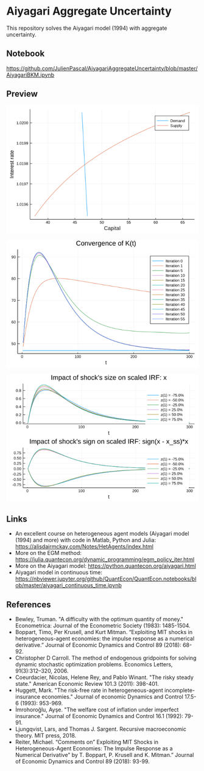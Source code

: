 # Aiyagari Aggregate Uncertainty

This repository solves the Aiyagari model (1994) with aggregate uncertainty.

## Notebook

https://github.com/JulienPascal/AiyagariAggregateUncertainty/blob/master/AiyagariBKM.ipynb


## Preview

![alt text](https://github.com/JulienPascal/AiyagariAggregateUncertainty/blob/master/AiyagariBKM_files/AiyagariBKM_18_0.svg.png)

![alt text](https://github.com/JulienPascal/AiyagariAggregateUncertainty/blob/master/AiyagariBKM_files/AiyagariBKM_30_0.svg.png)

![alt text](https://github.com/JulienPascal/AiyagariAggregateUncertainty/blob/master/AiyagariBKM_files/AiyagariBKM_44_0.svg.png)

## Links

* An excellent course on heterogeneous agent models (Aiyagari model (1994) and more) with code in Matlab, Python and Julia: https://alisdairmckay.com/Notes/HetAgents/index.html
* More on the EGM method: https://julia.quantecon.org/dynamic_programming/egm_policy_iter.html
* More on the Aiyagari model: https://python.quantecon.org/aiyagari.html
* Aiyagari model in continuous time: https://nbviewer.jupyter.org/github/QuantEcon/QuantEcon.notebooks/blob/master/aiyagari_continuous_time.ipynb

## References

* Bewley, Truman. "A difficulty with the optimum quantity of money." Econometrica: Journal of the Econometric Society (1983): 1485-1504.
* Boppart, Timo, Per Krusell, and Kurt Mitman. “Exploiting MIT shocks in heterogeneous-agent economies: the impulse response as a numerical derivative.” Journal of Economic Dynamics and Control 89 (2018): 68-92.
* Christopher D Carroll. The method of endogenous gridpoints for solving dynamic stochastic optimization problems. Economics Letters, 91(3):312–320, 2006.
* Coeurdacier, Nicolas, Helene Rey, and Pablo Winant. "The risky steady state." American Economic Review 101.3 (2011): 398-401.
* Huggett, Mark. "The risk-free rate in heterogeneous-agent incomplete-insurance economies." Journal of economic Dynamics and Control 17.5-6 (1993): 953-969.
* İmrohoroğlu, Ayşe. "The welfare cost of inflation under imperfect insurance." Journal of Economic Dynamics and Control 16.1 (1992): 79-91.
* Ljungqvist, Lars, and Thomas J. Sargent. Recursive macroeconomic theory. MIT press, 2018.
* Reiter, Michael. “Comments on” Exploiting MIT Shocks in Heterogeneous-Agent Economies: The Impulse Response as a Numerical Derivative” by T. Boppart, P. Krusell and K. Mitman.” Journal of Economic Dynamics and Control 89 (2018): 93-99.
